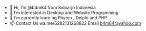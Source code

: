- 👋 Hi, I’m @b4m84 from Sidoarjo Indonesia
- 👀 I’m interested in Desktop and Website Programming 
- 🌱 I’m currently learning Phyton , Delphi and PHP 
- 📫 Contact Us wa.me/6282131268822 Email b4m84@yahoo.com
<!---
b4m84/b4m84 is a ✨ special ✨ repository because its `README.md` (this file) appears on your GitHub profile.
You can click the Preview link to take a look at your changes.
--->
